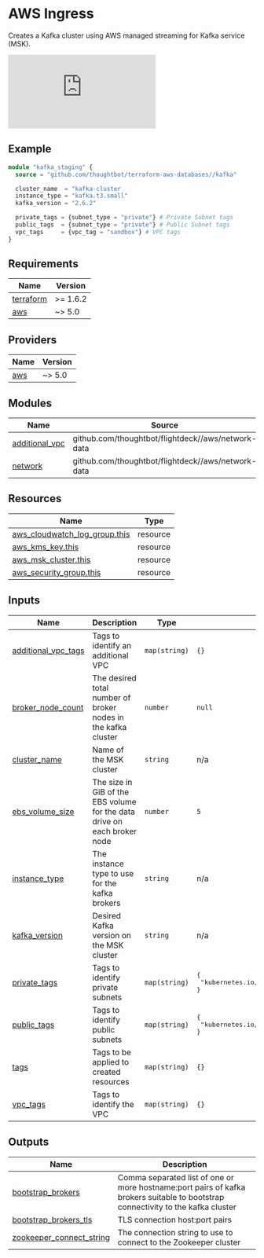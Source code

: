 # AWS Ingress

Creates a Kafka cluster using AWS managed streaming for Kafka service (MSK).

![AWS managed streaming for Kafka service](https://docs.aws.amazon.com/msk/latest/developerguide/what-is-msk.html)

## Example

```terraform
module "kafka_staging" {
  source = "github.com/thoughtbot/terraform-aws-databases//kafka"

  cluster_name  = "kafka-cluster
  instance_type = "kafka.t3.small"
  kafka_version = "2.6.2"

  private_tags = {subnet_type = "private"} # Private Subnet tags
  public_tags  = {subnet_type = "private"} # Public Subnet tags
  vpc_tags     = {vpc_tag = "sandbox"} # VPC tags
}
```
<!-- BEGIN_TF_DOCS -->
## Requirements

| Name | Version |
|------|---------|
| <a name="requirement_terraform"></a> [terraform](#requirement\_terraform) | >= 1.6.2 |
| <a name="requirement_aws"></a> [aws](#requirement\_aws) | ~> 5.0 |

## Providers

| Name | Version |
|------|---------|
| <a name="provider_aws"></a> [aws](#provider\_aws) | ~> 5.0 |

## Modules

| Name | Source | Version |
|------|--------|---------|
| <a name="module_additional_vpc"></a> [additional\_vpc](#module\_additional\_vpc) | github.com/thoughtbot/flightdeck//aws/network-data | v0.9.2 |
| <a name="module_network"></a> [network](#module\_network) | github.com/thoughtbot/flightdeck//aws/network-data | v0.9.2 |

## Resources

| Name | Type |
|------|------|
| [aws_cloudwatch_log_group.this](https://registry.terraform.io/providers/hashicorp/aws/latest/docs/resources/cloudwatch_log_group) | resource |
| [aws_kms_key.this](https://registry.terraform.io/providers/hashicorp/aws/latest/docs/resources/kms_key) | resource |
| [aws_msk_cluster.this](https://registry.terraform.io/providers/hashicorp/aws/latest/docs/resources/msk_cluster) | resource |
| [aws_security_group.this](https://registry.terraform.io/providers/hashicorp/aws/latest/docs/resources/security_group) | resource |

## Inputs

| Name | Description | Type | Default | Required |
|------|-------------|------|---------|:--------:|
| <a name="input_additional_vpc_tags"></a> [additional\_vpc\_tags](#input\_additional\_vpc\_tags) | Tags to identify an additional VPC | `map(string)` | `{}` | no |
| <a name="input_broker_node_count"></a> [broker\_node\_count](#input\_broker\_node\_count) | The desired total number of broker nodes in the kafka cluster | `number` | `null` | no |
| <a name="input_cluster_name"></a> [cluster\_name](#input\_cluster\_name) | Name of the MSK cluster | `string` | n/a | yes |
| <a name="input_ebs_volume_size"></a> [ebs\_volume\_size](#input\_ebs\_volume\_size) | The size in GiB of the EBS volume for the data drive on each broker node | `number` | `5` | no |
| <a name="input_instance_type"></a> [instance\_type](#input\_instance\_type) | The instance type to use for the kafka brokers | `string` | n/a | yes |
| <a name="input_kafka_version"></a> [kafka\_version](#input\_kafka\_version) | Desired Kafka version on the MSK cluster | `string` | n/a | yes |
| <a name="input_private_tags"></a> [private\_tags](#input\_private\_tags) | Tags to identify private subnets | `map(string)` | <pre>{<br>  "kubernetes.io/role/internal-elb": "1"<br>}</pre> | no |
| <a name="input_public_tags"></a> [public\_tags](#input\_public\_tags) | Tags to identify public subnets | `map(string)` | <pre>{<br>  "kubernetes.io/role/elb": "1"<br>}</pre> | no |
| <a name="input_tags"></a> [tags](#input\_tags) | Tags to be applied to created resources | `map(string)` | `{}` | no |
| <a name="input_vpc_tags"></a> [vpc\_tags](#input\_vpc\_tags) | Tags to identify the VPC | `map(string)` | `{}` | no |

## Outputs

| Name | Description |
|------|-------------|
| <a name="output_bootstrap_brokers"></a> [bootstrap\_brokers](#output\_bootstrap\_brokers) | Comma separated list of one or more hostname:port pairs of kafka brokers suitable to bootstrap connectivity to the kafka cluster |
| <a name="output_bootstrap_brokers_tls"></a> [bootstrap\_brokers\_tls](#output\_bootstrap\_brokers\_tls) | TLS connection host:port pairs |
| <a name="output_zookeeper_connect_string"></a> [zookeeper\_connect\_string](#output\_zookeeper\_connect\_string) | The connection string to use to connect to the Zookeeper cluster |
<!-- END_TF_DOCS -->